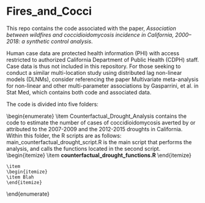 # Fires_and_Cocci

This repo contains the code associated with the paper, *Association between wildfires and coccidioidomycosis incidence in California, 2000–2018: a synthetic control analysis*.

Human case data are protected health information (PHI) with access restricted to authorized California Department of Public Health (CDPH) staff. Case data is thus not included in this repository. For those seeking to conduct a similar multi-location study using distributed lag non-linear models (DLNMs), consider referencing the paper Multivariate meta-analysis for non-linear and other multi-parameter associations by Gasparrini, et al. in Stat Med, which contains both code and associated data.

The code is divided into five folders:

\begin{enumerate}
	\item Counterfactual_Drought_Analysis contains the code to estimate the number of cases of coccidioidomycosis averted by or attributed to the 2007-2009 and the 2012-2015 droughts in California. Within this folder, the R scripts are as follows:
main_counterfactual_drought_script.R is the main script that performs the analysis, and calls the functions located in the second script.
	\begin{itemize}
	\item **counterfactual_drought_functions.R** 
	\end{itemize}
	
	\item 
	\begin{itemize}
	\item Blah
	\end{itemize}
\end{enumerate}
